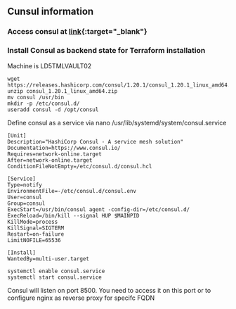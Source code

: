 ## Cunsul information

### Access consul at [link](https://ld5tmlvault02.tfxcorp.com){:target="_blank"}

### Install Consul as backend state for Terraform installation
Machine is LD5TMLVAULT02

```
wget https://releases.hashicorp.com/consul/1.20.1/consul_1.20.1_linux_amd64.zip
unzip consul_1.20.1_linux_amd64.zip
mv consul /usr/bin
mkdir -p /etc/consul.d/
useradd consul -d /opt/consul
```

Define consul as a service via 
nano /usr/lib/systemd/system/consul.service
```
[Unit]
Description="HashiCorp Consul - A service mesh solution"
Documentation=https://www.consul.io/
Requires=network-online.target
After=network-online.target
ConditionFileNotEmpty=/etc/consul.d/consul.hcl

[Service]
Type=notify
EnvironmentFile=-/etc/consul.d/consul.env
User=consul
Group=consul
ExecStart=/usr/bin/consul agent -config-dir=/etc/consul.d/
ExecReload=/bin/kill --signal HUP $MAINPID
KillMode=process
KillSignal=SIGTERM
Restart=on-failure
LimitNOFILE=65536

[Install]
WantedBy=multi-user.target
```
```
systemctl enable consul.service
systemctl start consul.service
```

Consul will listen on port 8500. You need to access it on this port or to configure nginx as reverse proxy for specifc FQDN


